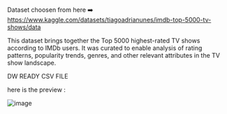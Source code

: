 Dataset choosen from here ➡️ https://www.kaggle.com/datasets/tiagoadrianunes/imdb-top-5000-tv-shows/data

This dataset brings together the Top 5000 highest-rated TV shows according to IMDb users. 
It was curated to enable analysis of rating patterns, popularity trends, genres, and other relevant attributes in the TV show landscape.

DW READY CSV FILE

here is the preview : 

![image](https://github.com/user-attachments/assets/694564f3-f5ad-44c6-904f-3ae924694d07)

